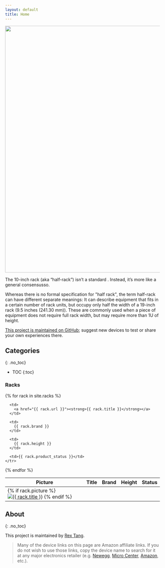 ```yaml
---
layout: default
title: Home
---
```

<img src="{{ site.url }}/images/19_inch_vs_10_inch_rack.png" style="display: block; margin: auto;" width="800" />

The 10-inch rack (aka “half-rack”) isn’t a standard . Instead, it’s more like a general consensusso. 

Whereas there is no formal specification for "half rack", the term half-rack can have different separate meanings: It can describe equipment that fits in a certain number of rack units, but occupy only half the width of a 19-inch rack (9.5 inches (241.30 mm)). These are commonly used when a piece of equipment does not require full rack width, but may require more than 1U of height.


[This project is maintained on GitHub](https://github.com/tltangliang/10inch-racks-database); suggest new devices to test or share your own experiences there.

## Categories
{: .no_toc}

- TOC
{:toc}

### Racks

<table class="rack_table">
  <thead>
    <tr>
      <th>Picture</th>
      <th>Title</th>
      <th>Brand</th>
      <th>Height</th>
      <th>Status</th>
    </tr>
  </thead>
  <tbody>
{% for rack in site.racks %}
    <tr>
      <td class="rack_picture_td">
        {% if rack.picture %}
          <a href="{{ rack.url }}"><img class="rack_table_picture" src="{{ rack.picture | image_thumbnail }}" alt="{{ rack.title }}"></a>
        {% endif %}
      </td>
	  
      <td>
        <a href="{{ rack.url }}"><strong>{{ rack.title }}</strong></a>
      </td>

      <td>
        {{ rack.brand }}
      </td>

      <td>
        {{ rack.height }}
      </td>
	  
      <td>{{ rack.product_status }}</td>
    </tr>
{% endfor %}
  </tbody>
</table>



## About
{: .no_toc}


This project is maintained by [Rex Tang](https://github.com/tltangliang). 

> Many of the device links on this page are Amazon affiliate links. If you do not wish to use those links, copy the device name to search for it at any major electronics retailer (e.g. [Newegg](https://www.newegg.com), [Micro Center](https://www.microcenter.com), [Amazon](https://www.amazon.com), etc.).
